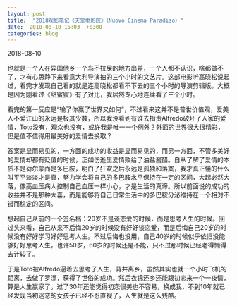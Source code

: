 ```yaml
---
layout: post
title:  "2018观影笔记《天堂电影院》（Nuovo Cinema Paradiso）"
date:  2018-08-10 15:03  +0300
categories: blog
---
```


2018-08-10

也就是一个人在异国他乡一个鸟不拉屎的地方出差，一个人都不认识，啥都做不了，才有心思静下来看意大利导演拍的三个小时的文艺片。这部电影听高晓松说起过，看完才发现自己看的就是连高晓松都看不下去的三个小时的导演剪辑版。大概是因为刚看过《甜蜜蜜》有了对比，我居然专心地连续看了三个小时。

看完的第一反应是“输了你赢了世界又如何”，不过看来这并不是普世价值观，爱美人不爱江山的永远是极其少数，所以我没看到有谁去指责Alfredo破坏了人家的爱情，Toto没有，观众也没有，或许我是唯一一个例外？外面的世界很大很精彩，但是值不值得用最美好的爱情去换取？

答案是显而易见的，一方面的成功的收益是显而易见的，而另一方面，不管多美好的爱情却都有贬值的时候，正如伤逝里爱情败给了油盐酱醋。自从了解了爱情的本质不是荷尔蒙而是多巴胺，明白了狂欢之后永远是孤独和落寞，我才真正懂的什么叫平平淡淡才是真，努力学会将自己的多巴胺水平保持在一定的区间，大起必然大落，像高血压病人控制自己血压一样小心，才是生活的真谛。所以前面说的成功的收益并不是那种大喜，而是能够将自己日常生活中的多巴胺分泌维持在一个相对不错而稳定的区间。

想起自己从前的一个签名档：20岁不是谈恋爱的时候，而是思考人生的时候。回过头来看，自己从来不后悔20岁的时候没有好好谈恋爱，而是后悔自己20岁的时候没有好好学习好好思考人生。不过后悔也没用，自己40岁的时候似乎依旧没能够好好思考人生，也许50岁，60岁的时候还是不能，只不过那时候已经老得懒得去计较了。

于是Toto被Alfredo逼着去思考了人生，背井离乡，虽然其实也就一个小时飞机的距离，去做了罗漂，获得了世俗的成功。然后衣锦还乡还能跟初恋来一个一夜情，算是人生赢家了。过了30年还能觉得初恋很美也不容易，换成我，不到10年就已经发现当初迷恋的女孩子已经不忍直视了，人生就是这么残酷。




<!--end-->
